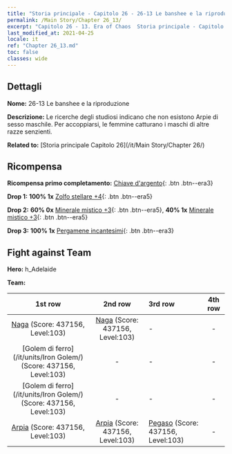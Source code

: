 ```yaml
---
title: "Storia principale - Capitolo 26 - 26-13 Le banshee e la riproduzione"
permalink: /Main Story/Chapter 26_13/
excerpt: "Capitolo 26 - 13. Era of Chaos  Storia principale - Capitolo 26_13. 26-13 Le banshee e la riproduzione"
last_modified_at: 2021-04-25
locale: it
ref: "Chapter 26_13.md"
toc: false
classes: wide
---
```


## Dettagli

 **Nome:** 26-13 Le banshee e la riproduzione

 **Descrizione:** Le ricerche degli studiosi indicano che non esistono Arpie di sesso maschile. Per accoppiarsi, le femmine catturano i maschi di altre razze senzienti.

 **Related to:** [Storia principale Capitolo 26](/it/Main Story/Chapter 26/)

## Ricompensa

 **Ricompensa primo completamento:** [Chiave d'argento](/ItemsIT/con_693/){: .btn .btn--era3}

 **Drop 1:** **100% 1x** [Zolfo stellare +4](/ItemsIT/mat_92/){: .btn .btn--era5}

 **Drop 2:** **60% 0x** [Minerale mistico +3](/ItemsIT/mat_82/){: .btn .btn--era5}, **40% 1x** [Minerale mistico +3](/ItemsIT/mat_82/){: .btn .btn--era5}

 **Drop 3:** **100% 1x** [Pergamene incantesimi](/ItemsIT/con_694/){: .btn .btn--era3}


## Fight against Team
 **Hero:** h_Adelaide

 **Team:**


  | 1st row | 2nd row | 3rd row | 4th row |
  |:----:|:----:|:----|:----:|
  | [Naga](/it/units/Naga/) (Score: 437156, Level:103)  | [Naga](/it/units/Naga/) (Score: 437156, Level:103)  | - | - |
  | [Golem di ferro](/it/units/Iron Golem/) (Score: 437156, Level:103)  | - | - | - |
  | [Golem di ferro](/it/units/Iron Golem/) (Score: 437156, Level:103)  | - | - | - |
  | [Arpia](/it/units/Harpy/) (Score: 437156, Level:103)  | [Arpia](/it/units/Harpy/) (Score: 437156, Level:103)  | [Pegaso](/it/units/Pegasus/) (Score: 437156, Level:103)  | - |


